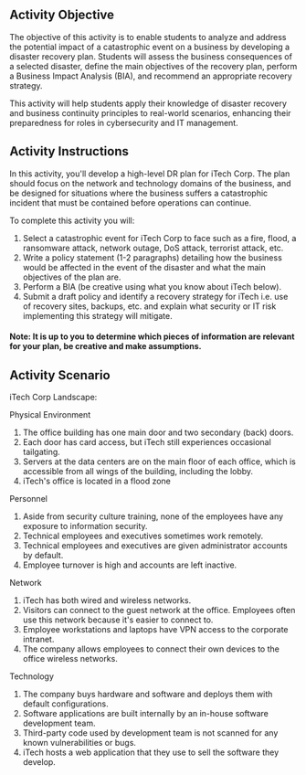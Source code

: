 ## Activity Objective

The objective of this activity is to enable students to analyze and address the potential impact of a catastrophic event on a business by developing a disaster recovery plan. Students will assess the business consequences of a selected disaster, define the main objectives of the recovery plan, perform a Business Impact Analysis (BIA), and recommend an appropriate recovery strategy. 

This activity will help students apply their knowledge of disaster recovery and business continuity principles to real-world scenarios, enhancing their preparedness for roles in cybersecurity and IT management.



## Activity Instructions

In this activity, you'll develop a high-level DR plan for iTech Corp. The plan should focus on the network and technology domains of the business, and be designed for situations where the business suffers a catastrophic incident that must be contained before operations can continue.

To complete this activity you will:

1. Select a catastrophic event for iTech Corp to face such as a fire, flood, a ransomware attack, network outage, DoS attack, terrorist attack, etc.
2. Write a policy statement (1-2 paragraphs) detailing how the business would be affected in the event of the disaster and what the main objectives of the plan are.
3. Perform a BIA (be creative using what you know about iTech below).
4. Submit a draft policy and identify a recovery strategy for iTech i.e. use of recovery sites, backups, etc. and explain what security or IT risk implementing this strategy will mitigate.

#### Note: It is up to you to determine which pieces of information are relevant for your plan, be creative and make assumptions.


## Activity Scenario
iTech Corp Landscape:

Physical Environment
1. The office building has one main door and two secondary (back) doors.
2. Each door has card access, but iTech still experiences occasional tailgating.
3. Servers at the data centers are on the main floor of each office, which is accessible from all wings of the building, including the lobby.
4. iTech's office is located in a flood zone

Personnel
1. Aside from security culture training, none of the employees have any exposure to information security.
2. Technical employees and executives sometimes work remotely.
3. Technical employees and executives are given administrator accounts by default.
4. Employee turnover is high and accounts are left inactive.

Network
1. iTech has both wired and wireless networks.
2. Visitors can connect to the guest network at the office. Employees often use this network because it's easier to connect to.
3. Employee workstations and laptops have VPN access to the corporate intranet.
4. The company allows employees to connect their own devices to the office wireless networks.

Technology
1. The company buys hardware and software and deploys them with default configurations.
2. Software applications are built internally by an in-house software development team.
3. Third-party code used by development team is not scanned for any known vulnerabilities or bugs.
4. iTech hosts a web application that they use to sell the software they develop.

